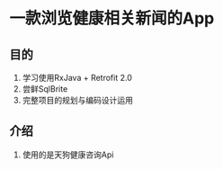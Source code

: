 # 一款浏览健康相关新闻的App

## 目的
1. 学习使用RxJava + Retrofit 2.0
2. 尝鲜SqlBrite
3. 完整项目的规划与编码设计运用

## 介绍
1. 使用的是天狗健康咨询Api
